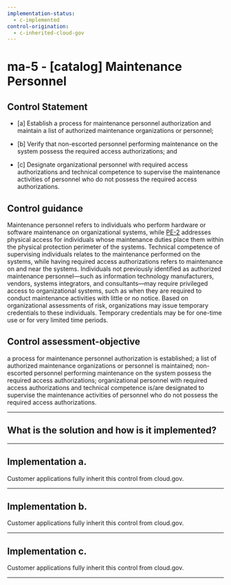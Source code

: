 ```yaml
---
implementation-status:
  - c-implemented
control-origination:
  - c-inherited-cloud-gov
---
```


# ma-5 - \[catalog\] Maintenance Personnel

## Control Statement

- \[a\] Establish a process for maintenance personnel authorization and maintain a list of authorized maintenance organizations or personnel;

- \[b\] Verify that non-escorted personnel performing maintenance on the system possess the required access authorizations; and

- \[c\] Designate organizational personnel with required access authorizations and technical competence to supervise the maintenance activities of personnel who do not possess the required access authorizations.

## Control guidance

Maintenance personnel refers to individuals who perform hardware or software maintenance on organizational systems, while [PE-2](#pe-2) addresses physical access for individuals whose maintenance duties place them within the physical protection perimeter of the systems. Technical competence of supervising individuals relates to the maintenance performed on the systems, while having required access authorizations refers to maintenance on and near the systems. Individuals not previously identified as authorized maintenance personnel—such as information technology manufacturers, vendors, systems integrators, and consultants—may require privileged access to organizational systems, such as when they are required to conduct maintenance activities with little or no notice. Based on organizational assessments of risk, organizations may issue temporary credentials to these individuals. Temporary credentials may be for one-time use or for very limited time periods.

## Control assessment-objective

a process for maintenance personnel authorization is established;
a list of authorized maintenance organizations or personnel is maintained;
non-escorted personnel performing maintenance on the system possess the required access authorizations;
organizational personnel with required access authorizations and technical competence is/are designated to supervise the maintenance activities of personnel who do not possess the required access authorizations.

______________________________________________________________________

## What is the solution and how is it implemented?

<!-- Please leave this section blank and enter implementation details in the parts below. -->

______________________________________________________________________

## Implementation a.

Customer applications fully inherit this control from cloud.gov.

______________________________________________________________________

## Implementation b.

Customer applications fully inherit this control from cloud.gov.

______________________________________________________________________

## Implementation c.

Customer applications fully inherit this control from cloud.gov.

______________________________________________________________________

